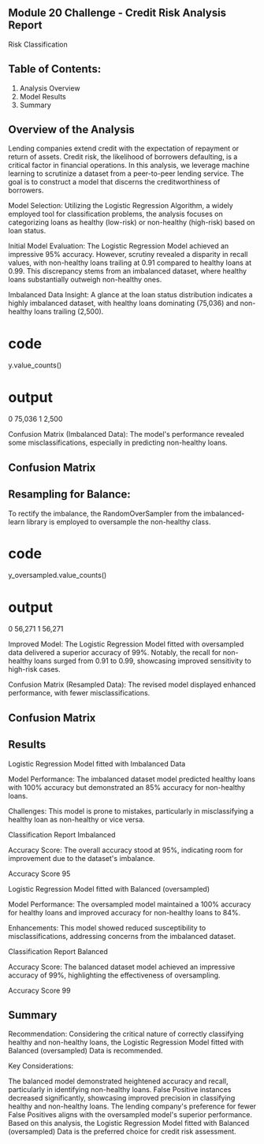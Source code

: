## Module 20 Challenge - Credit Risk Analysis Report

Risk Classification

## Table of Contents:

1. Analysis Overview
2. Model Results
3. Summary

## Overview of the Analysis

Lending companies extend credit with the expectation of repayment or return of assets. Credit risk, the likelihood of borrowers defaulting, is a critical factor in financial operations. In this analysis, we leverage machine learning to scrutinize a dataset from a peer-to-peer lending service. The goal is to construct a model that discerns the creditworthiness of borrowers.

Model Selection: 
Utilizing the Logistic Regression Algorithm, a widely employed tool for classification problems, the analysis focuses on categorizing loans as healthy (low-risk) or non-healthy (high-risk) based on loan status.

Initial Model Evaluation: The Logistic Regression Model achieved an impressive 95% accuracy. However, scrutiny revealed a disparity in recall values, with non-healthy loans trailing at 0.91 compared to healthy loans at 0.99. This discrepancy stems from an imbalanced dataset, where healthy loans substantially outweigh non-healthy ones.

Imbalanced Data Insight: A glance at the loan status distribution indicates a highly imbalanced dataset, with healthy loans dominating (75,036) and non-healthy loans trailing (2,500).



# code
y.value_counts()

# output
0    75,036
1    2,500

Confusion Matrix (Imbalanced Data): The model's performance revealed some misclassifications, especially in predicting non-healthy loans.

## Confusion Matrix

## Resampling for Balance: 
To rectify the imbalance, the RandomOverSampler from the imbalanced-learn library is employed to oversample the non-healthy class.


# code
y_oversampled.value_counts()

# output
0    56,271
1    56,271

Improved Model: The Logistic Regression Model fitted with oversampled data delivered a superior accuracy of 99%. Notably, the recall for non-healthy loans surged from 0.91 to 0.99, showcasing improved sensitivity to high-risk cases.

Confusion Matrix (Resampled Data): The revised model displayed enhanced performance, with fewer misclassifications.

## Confusion Matrix

## Results

Logistic Regression Model fitted with Imbalanced Data
 
Model Performance: The imbalanced dataset model predicted healthy loans with 100% accuracy but demonstrated an 85% accuracy for non-healthy loans.

Challenges: This model is prone to mistakes, particularly in misclassifying a healthy loan as non-healthy or vice versa.

Classification Report Imbalanced

Accuracy Score: The overall accuracy stood at 95%, indicating room for improvement due to the dataset's imbalance.

Accuracy Score 95


Logistic Regression Model fitted with Balanced (oversampled)

Model Performance: The oversampled model maintained a 100% accuracy for healthy loans and improved accuracy for non-healthy loans to 84%.

Enhancements: This model showed reduced susceptibility to misclassifications, addressing concerns from the imbalanced dataset.

Classification Report Balanced

Accuracy Score: The balanced dataset model achieved an impressive accuracy of 99%, highlighting the effectiveness of oversampling.

Accuracy Score 99

## Summary

Recommendation: Considering the critical nature of correctly classifying healthy and non-healthy loans, the Logistic Regression Model fitted with Balanced (oversampled) Data is recommended.

Key Considerations:

The balanced model demonstrated heightened accuracy and recall, particularly in identifying non-healthy loans.
False Positive instances decreased significantly, showcasing improved precision in classifying healthy and non-healthy loans.
The lending company's preference for fewer False Positives aligns with the oversampled model's superior performance.
Based on this analysis, the Logistic Regression Model fitted with Balanced (oversampled) Data is the preferred choice for credit risk assessment.





